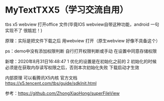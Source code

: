 # MyTextTXX5（学习交流自用）
tbs x5 webview 打开office 文件(毕竟IOS webview自带这种功能，android 一句实现不了 很尴尬！)

原理：实际是把文件下载之后 用webview 打开（原生webview 好像不具备这个）

ps：demo中没有添加权限判断 自行打开权限判断或手动 在设置中同意存储权限

新增：2020年8月31日16:48:47
 1 优化的设置是在初始化之前的
 2 初始化的时候 必须是在获取内存读写权限之后，否则本次初始化失败 下载启动才生效
 
内部原理 可以看腾讯X5内核 官方文档 https://x5.tencent.com/tbs/guide/sdkInit.html

参考：https://github.com/ZhongXiaoHong/superFileView
                                                                                 
